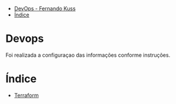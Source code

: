 - [DevOps - Fernando Kuss](#devops)
- [Índice](#índice)


# Devops 

Foi realizada a configuraçao das informações conforme instruções.

# Índice
- [Terraform](Terraform.md#sumário)  
